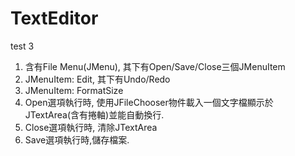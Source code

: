 # TextEditor
test 3

1. 含有File Menu(JMenu), 其下有Open/Save/Close三個JMenuItem
2. JMenuItem: Edit, 其下有Undo/Redo
3. JMenuItem: FormatSize
4. Open選項執行時, 使用JFileChooser物件載入一個文字檔顯示於JTextArea(含有捲軸)並能自動換行.
5. Close選項執行時, 清除JTextArea
6. Save選項執行時,儲存檔案.
